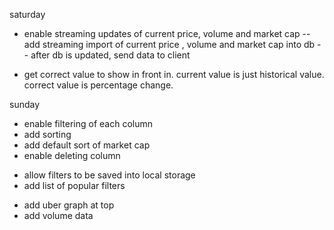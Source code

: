 saturday

- enable streaming updates of current price, volume and market cap
-- add streaming import of current price , volume and market cap into db
-- after db is updated, send data to client


- get correct value to show in front in. current value is just historical value. correct value is percentage change.

sunday

- enable filtering of each column
- add sorting
- add default sort of market cap
- enable deleting column

* allow filters to be saved into local storage
* add list of popular filters

- add uber graph at top
- add volume data
